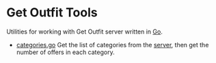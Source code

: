 # Get Outfit Tools

Utilities for working with Get Outfit server written in [Go](https://golang.org).

* [categories.go](categories.go) Get the list of categories from the [server](https://github.com/dbystruev/Get-Outfit-Server.git), then get the number of offers in each category.
